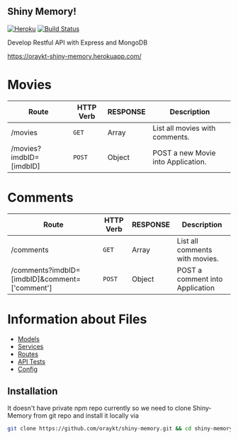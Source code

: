 ## Shiny Memory!

[![Heroku](https://heroku-badge.herokuapp.com/?app=heroku-badge)](https://oraykt-shiny-memory.herokuapp.com/)
[![Build Status](https://travis-ci.org/oraykt/shiny-memory.svg?branch=master)](https://travis-ci.org/oraykt/shiny-memory)

Develop Restful API with Express and MongoDB <br />

https://oraykt-shiny-memory.herokuapp.com/

# Movies

| Route                   | HTTP Verb | RESPONSE | Description                        |
| ----------------------- | --------- | -------- | ---------------------------------- |
| /movies                 | `GET`     | Array    | List all movies with comments.     |
| /movies?imdbID=[imdbID] | `POST`    | Object   | POST a new Movie into Application. |

# Comments

| Route                                         | HTTP Verb | RESPONSE | Description                     |
| --------------------------------------------- | --------- | -------- | ------------------------------- |
| /comments                                     | `GET`     | Array    | List all comments with movies.  |
| /comments?imdbID=[imdbID]&comment=['comment'] | `POST`    | Object   | POST a comment into Application |


# Information about Files 

- [Models](https://github.com/oraykt/shiny-memory/tree/master/models)
- [Services](https://github.com/oraykt/shiny-memory/tree/master/services)
- [Routes](https://github.com/oraykt/shiny-memory/tree/master/routes)
  <br/>
- [API Tests](https://github.com/oraykt/shiny-memory/blob/master/test/test.js)
  <br/>
- [Config](https://github.com/oraykt/shiny-memory/blob/master/config/prod.js)

## Installation

It doesn't have private npm repo currently so we need to clone Shiny-Memory from git repo and install it locally via 

```bash
git clone https://github.com/oraykt/shiny-memory.git && cd shiny-memory && npm install && npm start
```
